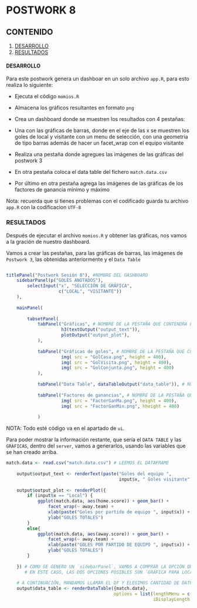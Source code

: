 # POSTWORK 8
## CONTENIDO
1. [DESARROLLO](#desarrollo)
2. [RESULTADOS](#resultados)
#### DESARROLLO

Para este postwork genera un dashboar en un solo archivo `app.R`, para esto realiza lo siguiente: 

- Ejecuta el código `momios.R`

- Almacena los gráficos resultantes en formato `png` 

- Crea un dashboard donde se muestren los resultados con 4 pestañas:
   
- Una con las gráficas de barras, donde en el eje de las x se muestren los goles de local y visitante con un menu de selección, con una geometria de tipo barras además de hacer un facet_wrap con el equipo visitante
   
- Realiza una pestaña donde agregues las imágenes de las gráficas del postwork 3
    
- En otra pestaña coloca el data table del fichero `match.data.csv` 
    
- Por último en otra pestaña agrega las imágenes de las gráficas de los factores de ganancia mínimo y máximo

Nota: recuerda que si tienes problemas con el codificado guarda tu archivo `app.R` con la codificacion `UTF-8`

### RESULTADOS
Después de ejecutar el archivo `momios.R` y obtener las gráficas, nos vamos a la gración de nuestro dashboard.

Vamos a crear las pestañas, para las gráficas de barras, las imágenes de `Postwork 3`, las obtenidas anteriormente y el `Data Table`

```R

titlePanel("Postwork Sesión 8"), #NOMBRE DEL DASHBOARD
    sidebarPanel(p("GOLES ANOTADOS"), 
        selectInput("x", "SELECCIÓN DE GRÁFICA", 
                    c("LOCAL", "VISITANTE"))
    ),
    
    mainPanel(
        
        tabsetPanel(
            tabPanel("Gráficas", # NOMBRE DE LA PESTAÑA QUE CONTENDRA LAS GRÁFICAS
                     h3(textOutput("output_text")), 
                     plotOutput("output_plot"),
            ),
            
            tabPanel("Gráficas de goles", # NOMBRE DE LA PESTAÑA QUE CONTIENE LAS IMGS DEL POSTWORK 3
                     img( src = "GolCasa.png", height = 400),
                     img( src = "GolVisita.png", height = 400),
                     img( src = "GolConjunta.png", height = 400)
            ),
            
            tabPanel("Data Table", dataTableOutput("data_table")), # NOMBRE DE LA PESTAÑA QUE TENDRÁ EL DATA TABLE
            
            tabPanel("Factores de ganancias", # NOMBRE DE LA PESTAÑA QUE TENDRÁN LAS IMÁGENES QUE SE OBTUVIERON CON EL ARCHIVO MIMIOS.R
                     img( src = "FactorGanMa.png", height = 400),
                     img( src = "FactorGanMin.png", hheight = 400)
                     
            )
```
NOTA: Todo esté código va en el apartado de `ui`.

Para poder mostrar la información restante, que sería el `DATA TABLE` y las `GRÁFICAS`, dentro del `server`, vamos a generarlos, usando las variables que se han creado arriba.

```R
match.data <- read.csv("match.data.csv") # LEEMOS EL DATAFRAME 
    
    output$output_text <- renderText(paste("Goles del equipo ", 
                                           input$x, " Goles visitante")) # GENERAMOS TEXTO DE SALIDA, QUE APARECERÁ EN CADA GRÁFICA
    
    output$output_plot <- renderPlot({
        if (input$x == "Local") {
            ggplot(match.data, aes(home.score)) + geom_bar() + 
                facet_wrap(~ away.team) +
                xlab(paste("Goles por partido de equipo ", input$x)) +
                ylab("GOLES TOTALES")
        }
        else{
            ggplot(match.data, aes(away.score)) + geom_bar() + 
                facet_wrap(~ away.team) +
                xlab(paste("GOLES POR PARTIDO DE EQUIPO ", input$x)) +
                ylab("GOLES TOTALES")
        }
        
    }) # COMO SE GENERO UN `sidebarPanel`, VAMOS A COMPRAR LA OPCIÓN QUE SE ELIGE PARA QUE AL MOMENTO DE GENERAR LA GRÁFICA, NOS ARROJE LA CORRECTA,
       # EN ESTE CASO, LAS DOS OPCIONES POSIBLES SON `GRÁFICA PARA LOCAL` Y `GRÁFICA PARA VISITANTE`
    
    # A CONTINUACIÓN, MANDAMOS LLAMAR EL DF Y ELEGIMOS CANTIDAD DE DATOS QUE APARECERÁN EN PANTALLA
    output$data_table <- renderDataTable({match.data},
                                         options = list(lengthMenu = c(50,70,100),
                                                        iDisplayLength = 30)) 
```

